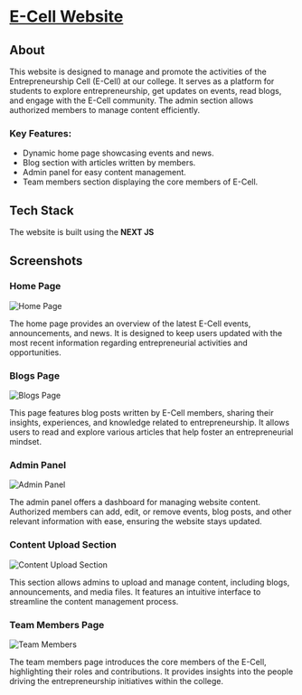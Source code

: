 # [E-Cell Website](https://your-website-link.com)

## About

This website is designed to manage and promote the activities of the Entrepreneurship Cell (E-Cell) at our college. It serves as a platform for students to explore entrepreneurship, get updates on events, read blogs, and engage with the E-Cell community. The admin section allows authorized members to manage content efficiently.

### Key Features:
- Dynamic home page showcasing events and news.
- Blog section with articles written by members.
- Admin panel for easy content management.
- Team members section displaying the core members of E-Cell.

## Tech Stack

The website is built using the **NEXT JS**

## Screenshots

### Home Page
![Home Page](path/to/homepage-image.png)

The home page provides an overview of the latest E-Cell events, announcements, and news. It is designed to keep users updated with the most recent information regarding entrepreneurial activities and opportunities.

### Blogs Page
![Blogs Page](path/to/blogs-image.png)

This page features blog posts written by E-Cell members, sharing their insights, experiences, and knowledge related to entrepreneurship. It allows users to read and explore various articles that help foster an entrepreneurial mindset.

### Admin Panel
![Admin Panel](path/to/admin-image.png)

The admin panel offers a dashboard for managing website content. Authorized members can add, edit, or remove events, blog posts, and other relevant information with ease, ensuring the website stays updated.

### Content Upload Section
![Content Upload Section](path/to/content-upload-image.png)

This section allows admins to upload and manage content, including blogs, announcements, and media files. It features an intuitive interface to streamline the content management process.

### Team Members Page
![Team Members](path/to/team-members-image.png)

The team members page introduces the core members of the E-Cell, highlighting their roles and contributions. It provides insights into the people driving the entrepreneurship initiatives within the college.
